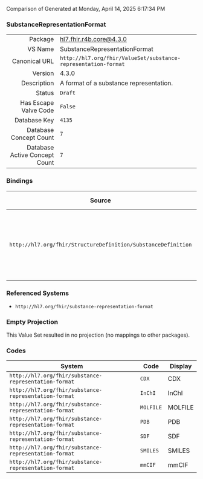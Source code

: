 Comparison of 
Generated at Monday, April 14, 2025 6:17:34 PM

### SubstanceRepresentationFormat

|      |     |
| ---: | --- |
| Package | hl7.fhir.r4b.core@4.3.0 |
| VS Name | SubstanceRepresentationFormat |
| Canonical URL | `http://hl7.org/fhir/ValueSet/substance-representation-format` |
| Version | 4.3.0 |
| Description | A format of a substance representation. |
| Status | `Draft` |
| Has Escape Valve Code | `False` |
| Database Key | `4135` |
| Database Concept Count | `7` |
| Database Active Concept Count | `7` |
### Bindings

| Source | Element | Binding | Strength | Element Short |
| ------ | ------- | ------- | -------- | ------------- |
| `http://hl7.org/fhir/StructureDefinition/SubstanceDefinition` | `SubstanceDefinition.structure.representation.format` | `http://hl7.org/fhir/ValueSet/substance-representation-format` | `Example` | The format of the representation e.g. InChI, SMILES, MOLFILE (note: not the physical file format) |

### Referenced Systems

* `http://hl7.org/fhir/substance-representation-format`
### Empty Projection

This Value Set resulted in no projection (no mappings to other packages).

### Codes

| System | Code | Display |
| ------ | ---- | ------- |
| `http://hl7.org/fhir/substance-representation-format` | `CDX` | CDX |
| `http://hl7.org/fhir/substance-representation-format` | `InChI` | InChI |
| `http://hl7.org/fhir/substance-representation-format` | `MOLFILE` | MOLFILE |
| `http://hl7.org/fhir/substance-representation-format` | `PDB` | PDB |
| `http://hl7.org/fhir/substance-representation-format` | `SDF` | SDF |
| `http://hl7.org/fhir/substance-representation-format` | `SMILES` | SMILES |
| `http://hl7.org/fhir/substance-representation-format` | `mmCIF` | mmCIF |
